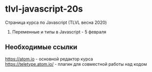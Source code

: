 # tlvl-javascript-20s
Страница курса по Javascript (TLVL весна 2020)

1. Переменные и типы в Javascript - 5 февраля

## Необходимые ссылки
https://atom.io - основной редактор курса  
https://teletype.atom.io/ - плагин для совместной работы над кодом
